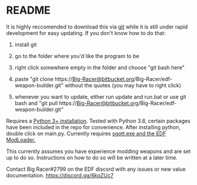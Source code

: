 # README #
It is highly reccomended to download this via [git](https://git-scm.com/download/win) while it is still under rapid development for easy updating.
If you don't know how to do that:
1. install git

2. go to the folder where you'd like the program to be

3. right click somewhere empty in the folder and choose "git bash here"

4. paste "git clone https://Big-Racer@bitbucket.org/Big-Racer/edf-weapon-builder.git" without the quotes (you may have to right click)

5. whenever you want to update, either run update and run.bat or use git bash and "git pull https://Big-Racer@bitbucket.org/Big-Racer/edf-weapon-builder.git"



Requires a [Python 3+ installation](https://www.python.org/downloads/). Tested with Python 3.8, certain packages have been included in the repo
 for convenience. After installing python, double click on main.py. Currently requires [sgott.exe and the EDF ModLoader.](https://github.com/zeddidragon/sgott/releases/tag/v1.6.0)
 
This currently assumes you have experience modding weapons and are set up to do so. Instructions on how to do so will be written at a later time.

Contact Big Racer#2799 on the EDF discord with any issues or new value documentation. https://discord.gg/6kqZUc7